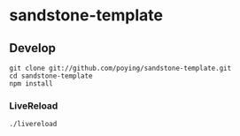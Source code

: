 # sandstone-template

## Develop

    git clone git://github.com/poying/sandstone-template.git
    cd sandstone-template
    npm install

### LiveReload

    ./livereload
